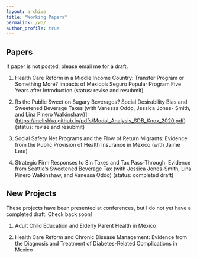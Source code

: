 ```yaml
---
layout: archive
title: "Working Papers"
permalink: /wp/
author_profile: true
---
```


## Papers 
If paper is not posted, please email me for a draft.  

1. Health Care Reform in a Middle Income Country: Transfer Program or Something More? 
Impacts of Mexico’s Seguro Popular Program Five Years after Introduction (status: revise and resubmit)

2. [Is the Public Sweet on Sugary Beverages? Social Desirability Bias and Sweetened Beverage Taxes 
(with Vanessa Oddo, Jessica Jones- Smith, and Lina Pinero Walkinshaw)] (https://melishka.github.io/pdfs/Modal_Analysis_SDB_Knox_2020.pdf)
(status: revise and resubmit)

3. Social Safety Net Programs and the Flow of Return Migrants: Evidence from the Public Provision of Health
Insurance in Mexico (with Jaime Lara)

4. Strategic Firm Responses to Sin Taxes and Tax Pass-Through: Evidence from Seattle’s Sweetened Beverage Tax 
(with Jessica Jones-Smith, Lina Pinero Walkinshaw, and Vanessa Oddo) (status: completed draft)

## New Projects
These projects have been presented at conferences, but I do not yet have a completed draft.  Check back soon!

1. Adult Child Education and Elderly Parent Health in Mexico

2. Health Care Reform and Chronic Disease Management: Evidence from the Diagnosis and Treatment of Diabetes-Related Complications in Mexico


